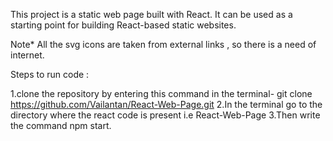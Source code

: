 This project is a static web page built with React. It can be used as a starting point for building React-based static websites.

Note*
All the svg icons are taken from external links , so there is a need of internet.

Steps to run code :

1.clone the repository by entering this command in the terminal- git clone https://github.com/Vailantan/React-Web-Page.git
2.In the terminal go to the directory where the react code is present i.e React-Web-Page
3.Then write the command npm start.
